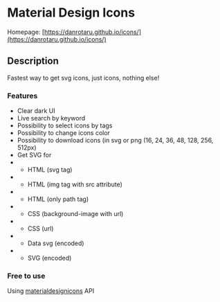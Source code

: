 # Material Design Icons
Homepage: [https://danrotaru.github.io/icons/](https://danrotaru.github.io/icons/)

## Description
Fastest way to get svg icons, just icons, nothing else!

### Features
- Clear dark UI
- Live search by keyword
- Possibility to select icons by tags
- Possibility to change icons color
- Possibility to download icons (in svg or png (16, 24, 36, 48, 128, 256, 512px)
- Get SVG for
- - HTML (svg tag)
- - HTML (img tag with src attribute)
- - HTML (only path tag)
- - CSS (background-image with url)
- - CSS (url)
- - Data svg (encoded)
- - SVG (encoded)


### Free to use
Using [materialdesignicons](https://materialdesignicons.com/) API
